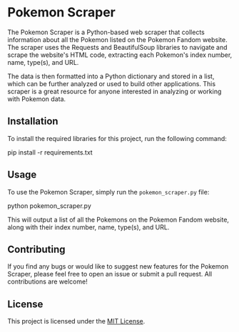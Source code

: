 # Pokemon Scraper

The Pokemon Scraper is a Python-based web scraper that collects information about all the Pokemon listed on the Pokemon Fandom website. The scraper uses the Requests and BeautifulSoup libraries to navigate and scrape the website's HTML code, extracting each Pokemon's index number, name, type(s), and URL.

The data is then formatted into a Python dictionary and stored in a list, which can be further analyzed or used to build other applications. This scraper is a great resource for anyone interested in analyzing or working with Pokemon data.

## Installation

To install the required libraries for this project, run the following command:

pip install -r requirements.txt


## Usage

To use the Pokemon Scraper, simply run the `pokemon_scraper.py` file:

python pokemon_scraper.py


This will output a list of all the Pokemons on the Pokemon Fandom website, along with their index number, name, type(s), and URL.

## Contributing

If you find any bugs or would like to suggest new features for the Pokemon Scraper, please feel free to open an issue or submit a pull request. All contributions are welcome!

## License

This project is licensed under the [MIT License](https://github.com/GurusGeek/Pokemon-Scraper/blob/main/LICENSE).
